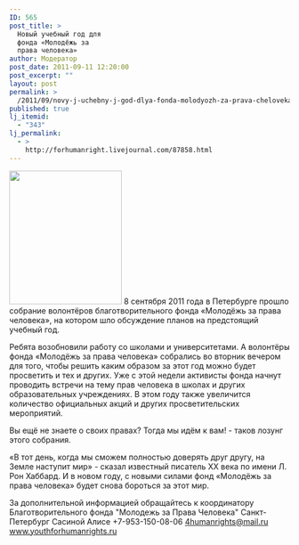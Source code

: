 ```yaml
---
ID: 565
post_title: >
  Новый учебный год для
  фонда «Молодёжь за
  права человека»
author: Модератор
post_date: 2011-09-11 12:20:00
post_excerpt: ""
layout: post
permalink: >
  /2011/09/novy-j-uchebny-j-god-dlya-fonda-molodyozh-za-prava-cheloveka.html
published: true
lj_itemid:
  - "343"
lj_permalink:
  - >
    http://forhumanright.livejournal.com/87858.html
---
```

<a href="http://pics.livejournal.com/forhumanright/pic/00008r2h/"><img src="http://pics.livejournal.com/forhumanright/pic/00008r2h" width="202" height="240" border='0'/></a> 8 сентября 2011 года в Петербурге прошло собрание волонтёров благотворительного фонда «Молодёжь за права человека», на котором шло обсуждение планов на предстоящий учебный год.

Ребята возобновили работу со школами и университетами. А волонтёры фонда «Молодёжь за права человека» собрались во вторник вечером для того, чтобы решить каким образом за этот год можно будет просветить и тех и других. Уже с этой недели активисты фонда начнут проводить встречи на тему прав человека в школах и других образовательных учреждениях. В этом году также увеличится количество официальных акций и других просветительских мероприятий. 

Вы ещё не знаете о своих правах? Тогда мы идём к вам! - таков лозунг этого собрания.

«В тот день, когда мы сможем полностью доверять друг другу, на Земле наступит мир» - сказал известный писатель ХХ века по имени Л. Рон Хаббард. И в новом году, с новыми силами фонд «Молодёжь за права человека» будет снова бороться за этот мир.

За дополнительной информацией обращайтесь к координатору
Благотворительного фонда
"Молодежь за Права Человека" Санкт-Петербург 
Сасиной Алисе 
+7-953-150-08-06
4humanrights@mail.ru 
www.youthforhumanrights.ru